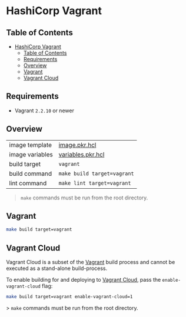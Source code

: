 # HashiCorp Vagrant

## Table of Contents

- [HashiCorp Vagrant](#hashicorp-vagrant)
  - [Table of Contents](#table-of-contents)
  - [Requirements](#requirements)
  - [Overview](#overview)
  - [Vagrant](#vagrant)
  - [Vagrant Cloud](#vagrant-cloud)

## Requirements

- Vagrant `2.2.10` or newer

## Overview

|                 |                                        |
|-----------------|----------------------------------------|
| image template  | [image.pkr.hcl](image.pkr.hcl)         |
| image variables | [variables.pkr.hcl](variables.pkr.hcl) |
| build target    | `vagrant`                              |
| build command   | `make build target=vagrant`            |
| lint command    | `make lint target=vagrant`             |

> `make` commands must be run from the root directory.

## Vagrant

```sh
make build target=vagrant
```

## Vagrant Cloud

Vagrant Cloud is a subset of the [Vagrant](#vagrant) build process and cannot be executed as a stand-alone build-process.

To enable building for and deploying to [Vagrant Cloud](https://app.vagrantup.com/), pass the `enable-vagrant-cloud` flag:

```sh
make build target=vagrant enable-vagrant-cloud=1
```

️> `make` commands must be run from the root directory.
